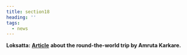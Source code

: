 ```yaml
---
title: section18
heading: ''
tags:
  - news
---
```

**Loksatta:** [**Article**](https://www.loksatta.com/lokrang-news/world-trip-by-mauktik-kulkarni-202309/) **about the round-the-world trip by Amruta Karkare.**
